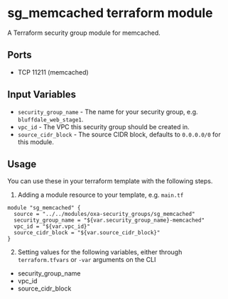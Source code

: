 sg_memcached terraform module
==============================

A Terraform security group module for memcached.


Ports
-----
- TCP 11211 (memcached)

Input Variables
---------------

- `security_group_name` - The name for your security group, e.g. `bluffdale_web_stage1`.
- `vpc_id` - The VPC this security group should be created in.
- `source_cidr_block` - The source CIDR block, defaults to `0.0.0.0/0` for this module.

Usage
-----

You can use these in your terraform template with the following steps.

1. Adding a module resource to your template, e.g. `main.tf`

```
module "sg_memcached" {
  source = "../../modules/oxa-security_groups/sg_memcached" 
  security_group_name = "${var.security_group_name}-memcached"
  vpc_id = "${var.vpc_id}"
  source_cidr_block = "${var.source_cidr_block}"
}
```

2. Setting values for the following variables, either through `terraform.tfvars` or `-var` arguments on the CLI

- security_group_name
- vpc_id
- source_cidr_block
